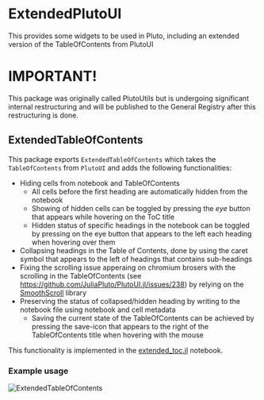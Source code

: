 # ExtendedPlutoUI

This provides some widgets to be used in Pluto, including an extended version of the TableOfContents from PlutoUI

# IMPORTANT!
This package was originally called PlutoUtils but is undergoing significant internal restructuring and will be published to the General Registry after this restructuring is done.

## ExtendedTableOfContents
This package exports `ExtendedTableOfContents` which takes the `TableOfContents` from `PlutoUI` and adds the following functionalities:
- Hiding cells from notebook and TableOfContents
  - All cells before the first heading are automatically hidden from the notebook
  - Showing of hidden cells can be toggled by pressing the _eye_ button that appears while hovering on the ToC title
  - Hidden status of specific headings in the notebook can be toggled by pressing on the eye button that appears to the left each heading when hovering over them
- Collapsing headings in the Table of Contents, done by using the caret symbol that appears to the left of headings that contains sub-headings
- Fixing the scrolling issue apperaing on chromium brosers with the scrolling in the TableOfContents (see https://github.com/JuliaPluto/PlutoUI.jl/issues/238) by relying on the [SmoothScroll](https://github.com/LieutenantPeacock/SmoothScroll/) library
- Preserving the status of collapsed/hidden heading by writing to the notebook file using notebook and cell metadata
  - Saving the current state of the TableOfContents can be achieved by pressing the save-icon that appears to the right of the TableOfContents title when hovering with the mouse


This functionality is implemented in the [extended_toc.jl](./src/extended_toc.jl) notebook.

### Example usage

![ExtendedTableOfContents](https://user-images.githubusercontent.com/12846528/208911021-807e9dd9-69df-4366-ba22-56b8eaa2f734.gif)

